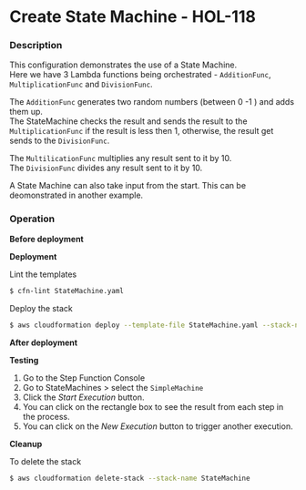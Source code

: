 # Create State Machine - HOL-118

### Description

This configuration demonstrates the use of a State Machine.  
Here we have 3 Lambda functions being orchestrated - `AdditionFunc`, `MultiplicationFunc` and `DivisionFunc`.

The `AdditionFunc` generates two random numbers (between 0 -1 ) and adds them up.  
The StateMachine checks the result and sends the result to the `MultiplicationFunc` if the result is less then 1, otherwise, the result get sends to the `DivisionFunc`.

The `MultilicationFunc` multiplies any result sent to it by 10.  
The `DivisionFunc` divides any result sent to it by 10.

A State Machine can also take input from the start.
This can be deomonstrated in another example.

### Operation

**Before deployment**

**Deployment**

Lint the templates

```bash
$ cfn-lint StateMachine.yaml
```

Deploy the stack

```bash
$ aws cloudformation deploy --template-file StateMachine.yaml --stack-name StateMachine --capabilities CAPABILITY_NAMED_IAM
```

**After deployment**

**Testing**

1. Go to the Step Function Console
2. Go to StateMachines > select the `SimpleMachine`
3. Click the _Start Execution_ button.
4. You can click on the rectangle box to see the result from each step in the process.
5. You can click on the _New Execution_ button to trigger another execution.

**Cleanup**

To delete the stack

```bash
$ aws cloudformation delete-stack --stack-name StateMachine
```
